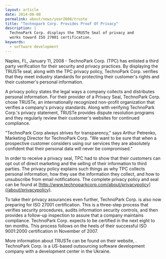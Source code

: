 ```yaml
---
layout: article
date: 2014-08-08
permalink: about/news/year2008/truste
title: "Technopark Corp. Provides Proof Of Privacy"
description: |
  TechnoPark Corp. displays the TRUSTe Seal of privacy and
  works toward ISO 27001 certification.
keywords:
  - software development
---
```


Naples, FL, January 11, 2008 - TechnoPark Corp. (TPC) has enlisted a third party verification for 
their security and privacy practices. By displaying the TRUSTe seal, along with the TPC privacy 
policy, TechnoPark Corp. verifies that they meet industry standards for protecting their customer's 
rights and their customer's personal information.

A privacy policy states the legal ways a company collects and distributes personal information. For 
their provider of a Privacy Seal, TechnoPark Corp. chose TRUSTe, an internationally recognized 
non-profit organization that verifies a company's privacy standards. Along with verifying TechnoPark 
Corp.'s privacy statement, TRUSTe provides dispute resolution programs and they regularly review 
their customer's websites for continued compliance.

"TechnoPark Corp always strives for transparency," says Arthur Petrenko, Marketing Director for 
TechnoPark Corp. "We want to be sure that when a prospective customer considers using our services 
they are absolutely confident that their personal data will never be compromised."

In order to receive a privacy seal, TPC had to show that their customers can opt out of direct 
marketing and the selling of their information to third parties. The privacy policy explains such 
things as why TPC collects personal information, how they use the information they collect, and how 
to unsubscribe from email notifications. The complete privacy policy and seal can be found at [http://www.technoparkcorp.com/about/privacypolicy](/about/privacypolicy).

To take their privacy assurances even further, TechnoPark Corp. is also now preparing for ISO 27001 
certification. This is a three-step process that verifies security procedures, audits information 
security controls, and then provides a follow-up inspection to assure that a company maintains 
compliance. TechnoPark Corp. expects to be certified in the next eight to ten months. This process 
follows on the heels of their successful ISO 9001:2000 certification in November of 2007.

More information about TRUSTe can be found on their website, . TechnoPark Corp. is a US-based 
outsourcing software development company with a development center in the Ukraine.
